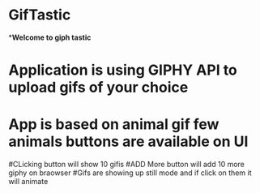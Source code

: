 # GifTastic
***************Welcome to giph tastic**************
# Application is using GIPHY API to upload gifs of your choice
# App is based on animal gif few animals buttons are available on UI
#CLicking button will show 10 gifis 
#ADD More button will add 10 more giphy on braowser
#Gifs are showing up still mode and if click on them it will animate
